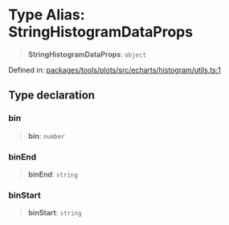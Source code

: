 # Type Alias: StringHistogramDataProps

> **StringHistogramDataProps**: `object`

Defined in: [packages/tools/plots/src/echarts/histogram/utils.ts:1](https://github.com/GeoDaCenter/openassistant/blob/0a6a7e7306d75a25dc968b3117f04cb7bd613bec/packages/tools/plots/src/echarts/histogram/utils.ts#L1)

## Type declaration

### bin

> **bin**: `number`

### binEnd

> **binEnd**: `string`

### binStart

> **binStart**: `string`
